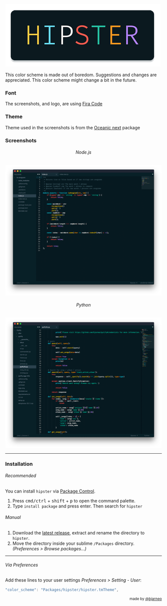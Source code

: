 ![hipster](https://github.com/bjarneo/hipster/blob/master/hipster.png?raw=true)

This color scheme is made out of boredom. Suggestions and changes are appreciated. This color scheme might change a bit in the future. 

### Font

The screenshots, and logo, are using [Fira Code](https://github.com/tonsky/FiraCode)

### Theme

Theme used in the screenshots is from the [Oceanic next](https://github.com/voronianski/oceanic-next-color-scheme) package

### Screenshots

<h6 align='center'>Node.js</h6>

![nodejs](https://github.com/bjarneo/hipster/blob/master/nodejs.png?raw=true)

<h6 align='center'>Python</h6>

![nodejs](https://github.com/bjarneo/hipster/blob/master/python.png?raw=true)

---

### Installation

###### Recommended

You can install `hipster` via [Package Control](https://packagecontrol.io/).

1. Press <kbd>cmd/ctrl</kbd> + <kbd>shift</kbd> + <kbd>p</kbd> to open the command palette.
2. Type `install package` and press enter. Then search for `hipster`

###### Manual

1. Download the [latest release](https://github.com/bjarneo/hipster/releases/latest), extract and rename the directory to `hipster`.
2. Move the directory inside your sublime `/Packages` directory. *(Preferences > Browse packages...)*

---

###### Via Preferences

Add these lines to your user settings *Preferences > Setting - User*:

```js
"color_scheme": "Packages/hipster/hipster.tmTheme",
```

<div align="right"><sup>
  made by <a href="https://github.com/bjarneo">@bjarneo</a>
</sup></div>